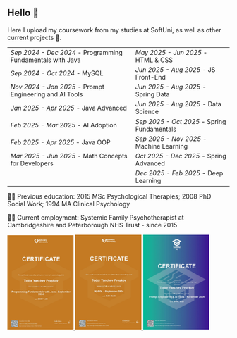 ## Hello 👋 
Here I upload my coursework from my studies at SoftUni, as well as other current projects 🚀.

|                                                             |                                                       |
| ----------------------------------------------------------- | ----------------------------------------------------- |
| *Sep 2024 - Dec 2024* - Programming Fundamentals with Java  | *May 2025 - Jun 2025* - HTML & CSS                    |
| *Sep 2024 - Oct 2024* - MySQL                               | *Jun 2025 - Aug 2025* - JS Front-End                  |
| *Nov 2024 - Jan 2025* - Prompt Engineering and AI Tools     | *Jun 2025 - Aug 2025* - Spring Data                   |
| *Jan 2025 - Apr 2025* - Java Advanced                       | *Jun 2025 - Aug 2025* - Data Science                  |
| *Feb 2025 - Mar 2025* - AI Adoption                         | *Sep 2025 - Oct 2025* - Spring Fundamentals           |
| *Feb 2025 - Apr 2025* - Java OOP                            | *Sep 2025 - Nov 2025* - Machine Learning              |
| *Mar 2025 - Jun 2025* - Math Concepts for Developers        | *Oct 2025 - Dec 2025* - Spring Advanced               |
|                                                             | *Dec 2025 - Feb 2025* - Deep Learning                 |


👨‍🎓 Previous education: 2015 MSc Psychological Therapies; 2008 PhD Social Work; 1994 MA Clinical Psychology

🧑‍💼 Current employment: Systemic Family Psychotherapist at Cambridgeshire and Peterborough NHS Trust - since 2015

<a href="https://github.com/tproykov/certificates/blob/main/Programming%20Fundamentals%20with%20Java%20-%20September%202024.jpeg">
  <img src="https://github.com/tproykov/certificates/blob/main/Programming%20Fundamentals%20with%20Java%20-%20September%202024.jpeg" width="150">
</a>

<a href="https://github.com/tproykov/certificates/blob/main/MySQL%20-%20September%202024%20-%20Certificate.jpeg">
  <img src="https://github.com/tproykov/certificates/blob/main/MySQL%20-%20September%202024%20-%20Certificate.jpeg" width="150">
</a>

<a href="https://github.com/tproykov/certificates/blob/main/Prompt%20Engineering%20%26%20AI%20Tools%20-%20November%202024%20-%20Certificate.jpg">
  <img src="https://github.com/tproykov/certificates/blob/main/Prompt%20Engineering%20%26%20AI%20Tools%20-%20November%202024%20-%20Certificate.jpg" width="150">
</a>


<!--
**tproykov/tproykov** is a ✨ _special_ ✨ repository because its `README.md` (this file) appears on your GitHub profile.

Here are some ideas to get you started:

- 🔭 I’m currently working on ...
- 🌱 I’m currently learning ...
- 👯 I’m looking to collaborate on ...
- 🤔 I’m looking for help with ...
- 💬 Ask me about ...
- 📫 How to reach me: ...
- 😄 Pronouns: ...
- ⚡ Fun fact: ...
-->
